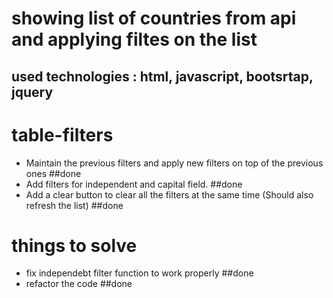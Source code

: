 # showing list of countries from api and applying filtes on the list

## used technologies : html, javascript, bootsrtap, jquery

# table-filters
- Maintain the previous filters and apply new filters on top of the previous ones ##done
- Add filters for independent and capital field. ##done
- Add a clear button to clear all the filters at the same time (Should also refresh the list) ##done

# things to solve
- fix independebt filter  function to work properly ##done
- refactor the code ##done